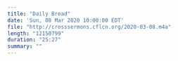 ```yaml
---
title: "Daily Bread"
date: 'Sun, 08 Mar 2020 10:00:00 EDT'
file: "http://crosssermons.cflcn.org/2020-03-08.m4a"
length: "12150799"
duration: "25:27"
summary: ""
---
```

